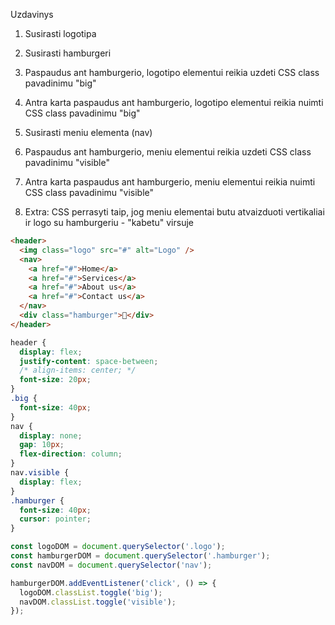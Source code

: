 Uzdavinys

1. Susirasti logotipa

2. Susirasti hamburgeri

3. Paspaudus ant hamburgerio, logotipo elementui reikia uzdeti CSS class pavadinimu "big"

4. Antra karta paspaudus ant hamburgerio, logotipo elementui reikia nuimti CSS class pavadinimu "big"

5. Susirasti meniu elementa (nav)

6. Paspaudus ant hamburgerio, meniu elementui reikia uzdeti CSS class pavadinimu "visible"

7. Antra karta paspaudus ant hamburgerio, meniu elementui reikia nuimti CSS class pavadinimu "visible"

8. Extra: CSS perrasyti taip, jog meniu elementai butu atvaizduoti vertikaliai ir logo su hamburgeriu - "kabetu" virsuje

```html
<header>
  <img class="logo" src="#" alt="Logo" />
  <nav>
    <a href="#">Home</a>
    <a href="#">Services</a>
    <a href="#">About us</a>
    <a href="#">Contact us</a>
  </nav>
  <div class="hamburger">🍔</div>
</header>
```

```css
header {
  display: flex;
  justify-content: space-between;
  /* align-items: center; */
  font-size: 20px;
}
.big {
  font-size: 40px;
}
nav {
  display: none;
  gap: 10px;
  flex-direction: column;
}
nav.visible {
  display: flex;
}
.hamburger {
  font-size: 40px;
  cursor: pointer;
}
```

```js
const logoDOM = document.querySelector('.logo');
const hamburgerDOM = document.querySelector('.hamburger');
const navDOM = document.querySelector('nav');

hamburgerDOM.addEventListener('click', () => {
  logoDOM.classList.toggle('big');
  navDOM.classList.toggle('visible');
});
```
